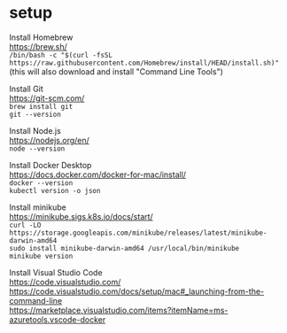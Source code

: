 # setup

Install Homebrew  
https://brew.sh/  
`/bin/bash -c "$(curl -fsSL https://raw.githubusercontent.com/Homebrew/install/HEAD/install.sh)"`  
(this will also download and install "Command Line Tools")

Install Git  
https://git-scm.com/  
`brew install git`  
`git --version`  

Install Node.js  
https://nodejs.org/en/  
`node --version`  

Install Docker Desktop  
https://docs.docker.com/docker-for-mac/install/  
`docker --version`  
`kubectl version -o json`  

Install minikube  
https://minikube.sigs.k8s.io/docs/start/  
`curl -LO https://storage.googleapis.com/minikube/releases/latest/minikube-darwin-amd64`  
`sudo install minikube-darwin-amd64 /usr/local/bin/minikube`  
`minikube version`  

Install Visual Studio Code  
https://code.visualstudio.com/  
https://code.visualstudio.com/docs/setup/mac#_launching-from-the-command-line  
https://marketplace.visualstudio.com/items?itemName=ms-azuretools.vscode-docker  
